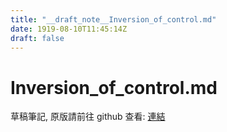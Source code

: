 ```yaml
---
title: "__draft_note__Inversion_of_control.md"
date: 1919-08-10T11:45:14Z
draft: false
---
```


# Inversion_of_control.md

草稿筆記, 原版請前往 github 查看: [連結](https:/github.com/tinghaolai/just-random-note/blob/master/laravel/Inversion_of_control.md)